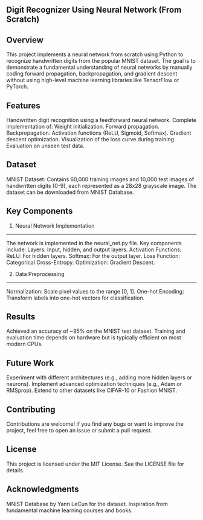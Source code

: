 Digit Recognizer Using Neural Network (From Scratch)
---

Overview
---

This project implements a neural network from scratch using Python to recognize handwritten digits from the popular MNIST dataset. The goal is to demonstrate a fundamental understanding of neural networks by manually coding forward propagation, backpropagation, and gradient descent without using high-level machine learning libraries like TensorFlow or PyTorch.

Features
---

Handwritten digit recognition using a feedforward neural network.
Complete implementation of:
Weight initialization.
Forward propagation.
Backpropagation.
Activation functions (ReLU, Sigmoid, Softmax).
Gradient descent optimization.
Visualization of the loss curve during training.
Evaluation on unseen test data.

Dataset
---
MNIST Dataset: Contains 60,000 training images and 10,000 test images of handwritten digits (0-9), each represented as a 28x28 grayscale image.
The dataset can be downloaded from MNIST Database.

Key Components
---

1. Neural Network Implementation
---
The network is implemented in the neural_net.py file. 
Key components include:
  Layers: Input, hidden, and output layers.
  Activation Functions:
    ReLU: For hidden layers.
    Softmax: For the output layer.
    Loss Function: Categorical Cross-Entropy.
  Optimization: Gradient Descent.

2. Data Preprocessing
---
Normalization: Scale pixel values to the range [0, 1].
One-hot Encoding: Transform labels into one-hot vectors for classification.

Results
---

Achieved an accuracy of ~95% on the MNIST test dataset.
Training and evaluation time depends on hardware but is typically efficient on most modern CPUs.

Future Work
---

Experiment with different architectures (e.g., adding more hidden layers or neurons).
Implement advanced optimization techniques (e.g., Adam or RMSprop).
Extend to other datasets like CIFAR-10 or Fashion MNIST.

Contributing
---
Contributions are welcome! If you find any bugs or want to improve the project, feel free to open an issue or submit a pull request.

License
---
This project is licensed under the MIT License. See the LICENSE file for details.

Acknowledgments
---
MNIST Database by Yann LeCun for the dataset.
Inspiration from fundamental machine learning courses and books.
